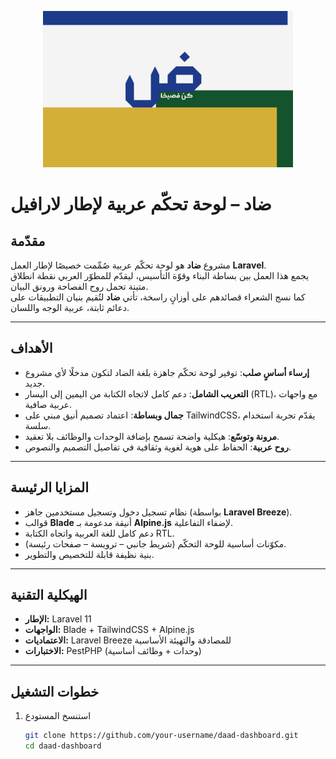 <p align="center">
  <a href="https://github.com/portAmmar/daad-dashboard" target="_blank">
    <img src="public/daad.png" width="400" alt="Laravel Logo">
  </a>
</p>


# ضاد – لوحة تحكّم عربية لإطار لارافيل  

## مقدّمة  
مشروع **ضاد** هو لوحة تحكّم عربية صُمِّمت خصيصًا لإطار العمل **Laravel**.  
يجمع هذا العمل بين بساطة البناء وقوّة التأسيس، ليقدّم للمطوّر العربي نقطة انطلاق متينة تحمل روح الفصاحة ورونق البيان.  
كما نسج الشعراء قصائدهم على أوزانٍ راسخة، تأتي **ضاد** لتُقيم بنيان التطبيقات على دعائم ثابتة، عربية الوجه واللسان.  

---

## الأهداف  
- **إرساء أساسٍ صلب**: توفير لوحة تحكّم جاهزة بلغة الضاد لتكون مدخلًا لأي مشروع جديد.  
- **التعريب الشامل**: دعم كامل لاتجاه الكتابة من اليمين إلى اليسار (RTL)، مع واجهات عربية صافية.  
- **جمال وبساطة**: اعتماد تصميم أنيق مبني على TailwindCSS، يقدّم تجربة استخدام سلسة.  
- **مرونة وتوسّع**: هيكلية واضحة تسمح بإضافة الوحدات والوظائف بلا تعقيد.  
- **روح عربية**: الحفاظ على هوية لغوية وثقافية في تفاصيل التصميم والنصوص.  

---

## المزايا الرئيسة  
- نظام تسجيل دخول وتسجيل مستخدمين جاهز (بواسطة **Laravel Breeze**).  
- قوالب **Blade** أنيقة مدعومة بـ **Alpine.js** لإضفاء التفاعلية.  
- دعم كامل للغة العربية واتجاه الكتابة RTL.  
- مكوّنات أساسية للوحة التحكّم (شريط جانبي – ترويسة – صفحات رئيسة).  
- بنية نظيفة قابلة للتخصيص والتطوير.  

---

## الهيكلية التقنية  
- **الإطار:** Laravel 11  
- **الواجهات:** Blade + TailwindCSS + Alpine.js  
- **الاعتماديات:** Laravel Breeze للمصادقة والتهيئة الأساسية  
- **الاختبارات:** PestPHP (وحدات + وظائف أساسية)  

---

## خطوات التشغيل  
1. استنسخ المستودع  
   ```bash
   git clone https://github.com/your-username/daad-dashboard.git
   cd daad-dashboard
